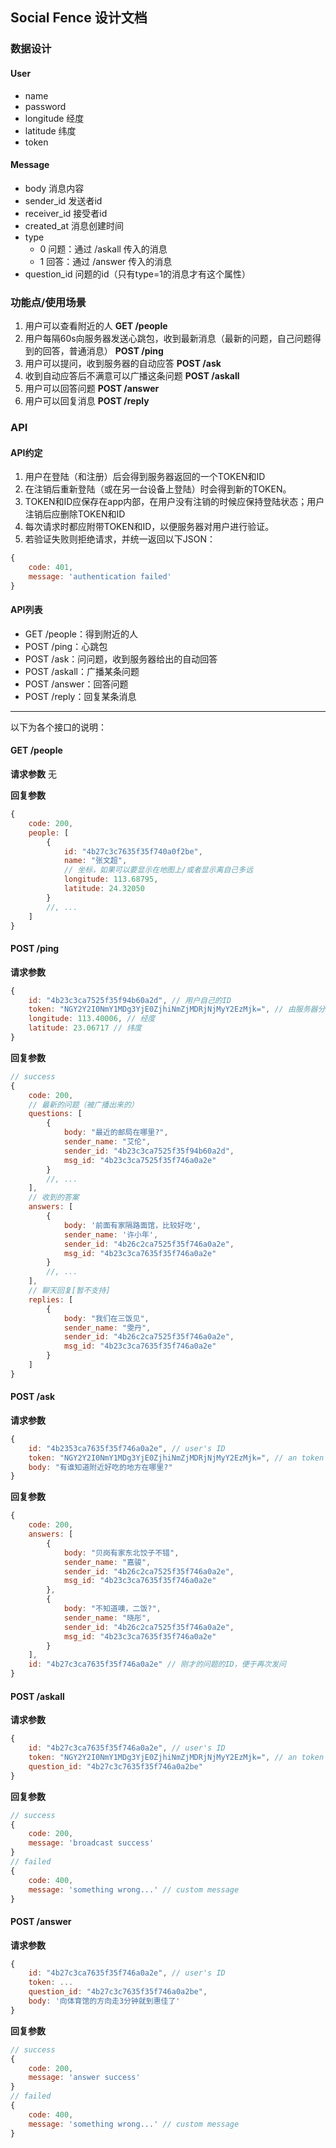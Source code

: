 ## Social Fence 设计文档

### 数据设计

#### User

* name
* password
* longitude 经度
* latitude 纬度
* token

#### Message

* body 消息内容
* sender_id 发送者id
* receiver_id 接受者id
* created_at 消息创建时间
* type
    * 0 问题：通过 /askall 传入的消息
    * 1 回答：通过 /answer 传入的消息
* question_id 问题的id（只有type=1的消息才有这个属性）

### 功能点/使用场景

1. 用户可以查看附近的人 **GET /people**
2. 用户每隔60s向服务器发送心跳包，收到最新消息（最新的问题，自己问题得到的回答，普通消息） **POST /ping**
3. 用户可以提问，收到服务器的自动应答 **POST /ask**
4. 收到自动应答后不满意可以广播这条问题 **POST /askall**
5. 用户可以回答问题 **POST /answer**
6. 用户可以回复消息 **POST /reply**

### API

#### API约定

1. 用户在登陆（和注册）后会得到服务器返回的一个TOKEN和ID
2. 在注销后重新登陆（或在另一台设备上登陆）时会得到新的TOKEN。
3. TOKEN和ID应保存在app内部，在用户没有注销的时候应保持登陆状态；用户注销后应删除TOKEN和ID
4. 每次请求时都应附带TOKEN和ID，以便服务器对用户进行验证。
5. 若验证失败则拒绝请求，并统一返回以下JSON：

```javascript
{
    code: 401,
    message: 'authentication failed'
}
```

#### API列表

* GET /people：得到附近的人
* POST /ping：心跳包
* POST /ask：问问题，收到服务器给出的自动回答
* POST /askall：广播某条问题
* POST /answer：回答问题
* POST /reply：回复某条消息

---

以下为各个接口的说明：

#### GET /people

**请求参数** 无

**回复参数**

```javascript
{
    code: 200,
    people: [
        {
            id: "4b27c3c7635f35f740a0f2be",
            name: "张文超",
            // 坐标，如果可以要显示在地图上/或者显示离自己多远
            longitude: 113.68795,
            latitude: 24.32050
        }
        //, ...
    ]
}
```

#### POST /ping

**请求参数**

```javascript
{
    id: "4b23c3ca7525f35f94b60a2d", // 用户自己的ID
    token: "NGY2Y2I0NmY1MDg3YjE0ZjhiNmZjMDRjNjMyY2EzMjk=", // 由服务器分派
    longitude: 113.40006, // 经度
    latitude: 23.06717 // 纬度
}
```

**回复参数**

```javascript
// success
{
    code: 200,
    // 最新的问题（被广播出来的）
    questions: [
        {
            body: "最近的邮局在哪里?",
            sender_name: "艾伦",
            sender_id: "4b23c3ca7525f35f94b60a2d",
            msg_id: "4b23c3ca7525f35f746a0a2e"
        }
        //, ...
    ],
    // 收到的答案
    answers: [
        {
            body: '前面有家隔路面馆，比较好吃',
            sender_name: '许小年',
            sender_id: "4b26c2ca7525f35f746a0a2e",
            msg_id: "4b23c3ca7635f35f746a0a2e"
        }
        //, ...
    ],
    // 聊天回复[暂不支持]
    replies: [
        {
            body: "我们在三饭见",
            sender_name: "雯丹",
            sender_id: "4b26c2ca7525f35f746a0a2e",
            msg_id: "4b23c3ca7635f35f746a0a2e"
        }
    ]
}
```

#### POST /ask

**请求参数**
```javascript
{
    id: "4b2353ca7635f35f746a0a2e", // user's ID
    token: "NGY2Y2I0NmY1MDg3YjE0ZjhiNmZjMDRjNjMyY2EzMjk=", // an token generated from server.
    body: "有谁知道附近好吃的地方在哪里?"
}
```

**回复参数**

```javascript
{
    code: 200,
    answers: [
        {
            body: "贝岗有家东北饺子不错",
            sender_name: "嘉骏",
            sender_id: "4b26c2ca7525f35f746a0a2e",
            msg_id: "4b23c3ca7635f35f746a0a2e"
        },
        {
            body: "不知道噢，二饭?",
            sender_name: "晓彤",
            sender_id: "4b26c2ca7525f35f746a0a2e",
            msg_id: "4b23c3ca7635f35f746a0a2e"
        }
    ],
    id: "4b27c3ca7635f35f746a0a2e" // 刚才的问题的ID，便于再次发问
}
```

#### POST /askall

**请求参数**
```javascript
{
    id: "4b27c3ca7635f35f746a0a2e", // user's ID
    token: "NGY2Y2I0NmY1MDg3YjE0ZjhiNmZjMDRjNjMyY2EzMjk=", // an token generated from server.
    question_id: "4b27c3c7635f35f746a0a2be"
}
```

**回复参数**

```javascript
// success
{
    code: 200,
    message: 'broadcast success'
}
// failed
{
    code: 400,
    message: 'something wrong...' // custom message
}
```

#### POST /answer

**请求参数**
```javascript
{
    id: "4b27c3ca7635f35f746a0a2e", // user's ID
    token: ...
    question_id: "4b27c3c7635f35f746a0a2be",
    body: '向体育馆的方向走3分钟就到惠佳了'
}
```

**回复参数**
```javascript
// success
{
    code: 200,
    message: 'answer success'
}
// failed
{
    code: 400,
    message: 'something wrong...' // custom message
}
```
